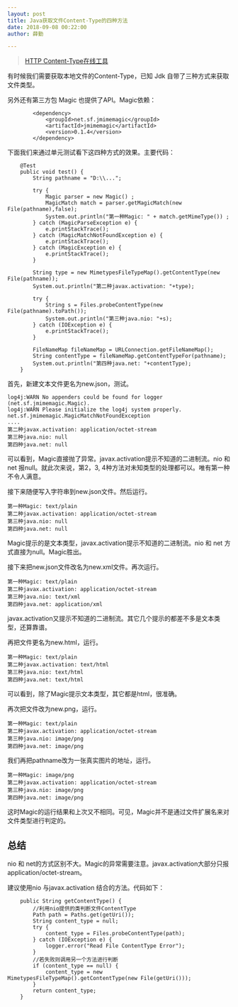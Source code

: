 ```yaml
---
layout: post
title: Java获取文件Content-Type的四种方法
date: 2018-09-08 00:22:00
author: 薛勤

---
```

> [HTTP Content-Type在线工具](http://tool.oschina.net/commons) 

有时候我们需要获取本地文件的Content-Type，已知 Jdk 自带了三种方式来获取文件类型。

另外还有第三方包 Magic 也提供了API。Magic依赖：

```
        <dependency>
            <groupId>net.sf.jmimemagic</groupId>
            <artifactId>jmimemagic</artifactId>
            <version>0.1.4</version>
        </dependency>
```

下面我们来通过单元测试看下这四种方式的效果。主要代码：

```
    @Test
    public void test() {
        String pathname = "D:\\...";

        try {
            Magic parser = new Magic() ;
            MagicMatch match = parser.getMagicMatch(new File(pathname),false);
            System.out.println("第一种Magic: " + match.getMimeType()) ;
        } catch (MagicParseException e) {
            e.printStackTrace();
        } catch (MagicMatchNotFoundException e) {
            e.printStackTrace();
        } catch (MagicException e) {
            e.printStackTrace();
        }

        String type = new MimetypesFileTypeMap().getContentType(new File(pathname));
        System.out.println("第二种javax.activation: "+type);

        try {
            String s = Files.probeContentType(new File(pathname).toPath());
            System.out.println("第三种java.nio: "+s);
        } catch (IOException e) {
            e.printStackTrace();
        }

        FileNameMap fileNameMap = URLConnection.getFileNameMap();
        String contentType = fileNameMap.getContentTypeFor(pathname);
        System.out.println("第四种java.net: "+contentType);
    }
```

首先，新建文本文件更名为new.json，测试。

```
log4j:WARN No appenders could be found for logger (net.sf.jmimemagic.Magic).
log4j:WARN Please initialize the log4j system properly.
net.sf.jmimemagic.MagicMatchNotFoundException
....
第二种javax.activation: application/octet-stream
第三种java.nio: null
第四种java.net: null
```

可以看到，Magic直接抛了异常。javax.activation提示不知道的二进制流。nio 和 net 报null。就此次来说，第2，3, 4种方法对未知类型的处理都可以。唯有第一种不令人满意。

接下来随便写入字符串到new.json文件。然后运行。

```
第一种Magic: text/plain
第二种javax.activation: application/octet-stream
第三种java.nio: null
第四种java.net: null
```

Magic提示的是文本类型，javax.activation提示不知道的二进制流。nio 和 net 方式直接为null。Magic胜出。

接下来把new.json文件改名为new.xml文件。再次运行。

```
第一种Magic: text/plain
第二种javax.activation: application/octet-stream
第三种java.nio: text/xml
第四种java.net: application/xml
```

javax.activation又提示不知道的二进制流。其它几个提示的都差不多是文本类型，还算靠谱。

再把文件更名为new.html，运行。

```
第一种Magic: text/plain
第二种javax.activation: text/html
第三种java.nio: text/html
第四种java.net: text/html
```

可以看到，除了Magic提示文本类型，其它都是html，很准确。

再次把文件改为new.png，运行。

```
第一种Magic: text/plain
第二种javax.activation: application/octet-stream
第三种java.nio: image/png
第四种java.net: image/png
```

我们再把pathname改为一张真实图片的地址，运行。

```
第一种Magic: image/png
第二种javax.activation: application/octet-stream
第三种java.nio: image/png
第四种java.net: image/png
```

这时Magic的运行结果和上次又不相同。可见，Magic并不是通过文件扩展名来对文件类型进行判定的。

## 总结

nio 和 net的方式区别不大。Magic的异常需要注意。javax.activation大部分只报application/octet-stream。

建议使用nio 与javax.activation 结合的方法。代码如下：

```
    public String getContentType() {
        //利用nio提供的类判断文件ContentType
        Path path = Paths.get(getUri());
        String content_type = null;
        try {
            content_type = Files.probeContentType(path);
        } catch (IOException e) {
            logger.error("Read File ContentType Error");
        }
        //若失败则调用另一个方法进行判断
        if (content_type == null) {
            content_type = new MimetypesFileTypeMap().getContentType(new File(getUri()));
        }
        return content_type;
    }
```



